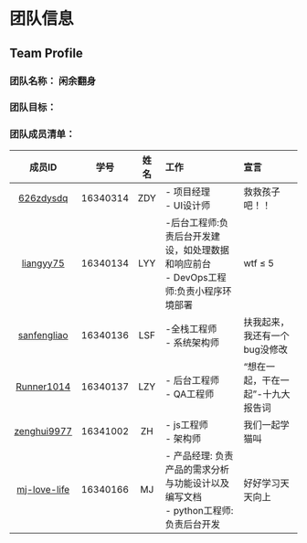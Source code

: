 # 团队信息

## Team Profile
### 团队名称： 闲余翻身
### 团队目标： 
### 团队成员清单：

| 成员ID | 学号 | 姓名 |工作 | 宣言 |
| :------: | :------: | :------: | :------ | :------ |
| [626zdysdq](https://github.com/626zdysdq) | 16340314 | ZDY |- 项目经理<br> - UI设计师| 救救孩子吧！！ |
| [liangyy75](https://github.com/liangyy75) | 16340134 | LYY | -后台工程师:负责后台开发建设，如处理数据和响应前台<br>- DevOps工程师:负责小程序环境部署 | wtf ≤ 5 | 
| [sanfengliao](https://github.com/sanfengliao) | 16340136 | LSF | -全栈工程师<br>- 系统架构师|扶我起来，我还有一个bug没修改 |
| [Runner1014](https://github.com/Runner1014) | 16340137 | LZY | - 后台工程师<br> - QA工程师| “想在一起，干在一起”-十九大报告词 |
| [zenghui9977](https://github.com/zenghui9977) | 16341002 | ZH | - js工程师<br> - 架构师 |我们一起学猫叫 |
| [mj-love-life](https://github.com/mj-love-life) | 16340166 | MJ | - 产品经理: 负责产品的需求分析与功能设计以及编写文档<br>- python工程师:负责后台开发 | 好好学习天天向上 |
